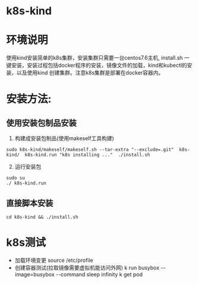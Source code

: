 # k8s-kind

# 环境说明
  使用kind安装简单的k8s集群，安装集群只需要一台centos7.6主机, install.sh 一键安装，安装过程包括docker程序的安装，镜像文件的加载，kind和kubectl的安装，以及使用kind 创建集群。注意k8s集群是部署在docker容器内。

# 安装方法:

## 使用安装包制品安装
1. 构建成安装包制品(使用makeself工具构建)
~~~shell
sudo k8s-kind/makeself/makeself.sh --tar-extra "--exclude=.git"  k8s-kind/  k8s-kind.run "k8s installing ..."  ./install.sh
~~~
2. 运行安装包
~~~shell
sudo su
./ k8s-kind.run
~~~

## 直接脚本安装
~~~shell
cd k8s-kind && ./install.sh
~~~

# k8s测试
* 加载环境变更
source /etc/profile
* 创建容器测试(拉取镜像需要虚拟机能访问外网)
k run busybox --image=busybox --command sleep infinity
k get pod
